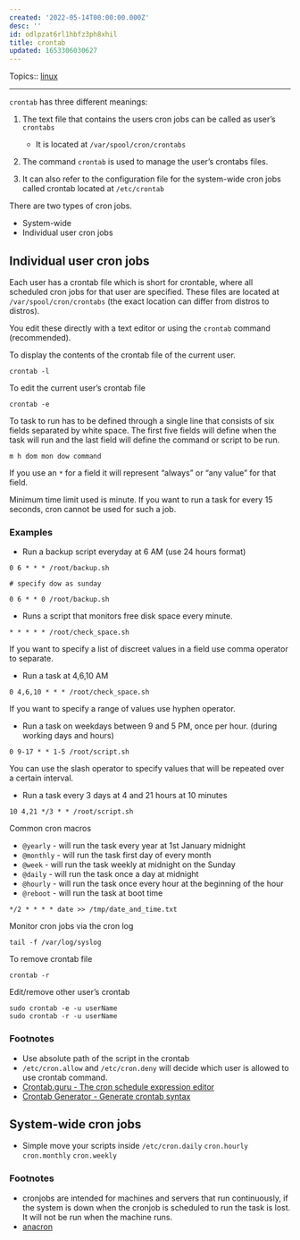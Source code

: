 ```yaml
---
created: '2022-05-14T00:00:00.000Z'
desc: ''
id: odlpzat6rl1hbfz3ph8xhil
title: crontab
updated: 1653306030627
---
```

   
Topics::  [linux](../topics/linux.md)   
   
   
---   
   
`crontab` has three different meanings:   
   
1. The text file that contains the users cron jobs can be called as user’s `crontabs`   
   
   - It is located at `/var/spool/cron/crontabs`   
2. The command `crontab` is used to manage the user’s crontabs files.   
3. It can also refer to the configuration file for the system-wide cron jobs called crontab located at `/etc/crontab`   
   
There are two types of cron jobs.   
   
   
- System-wide   
- Individual user cron jobs   
   
## Individual user cron jobs   
   
Each user has a crontab file which is short for crontable, where all scheduled cron jobs for that user are specified. These files are located at `/var/spool/cron/crontabs` (the exact location can differ from distros to distros).   
   
You edit these directly with a text editor or using the `crontab` command (recommended).   
   
To display the contents of the crontab file of the current user.   
   
```
crontab -l
```
   
   
To edit the current user’s crontab file   
   
```
crontab -e
```
   
   
To task to run has to be defined through a single line that consists of six fields separated by white space. The first five fields will define when the task will run and the last field will define the command or script to be run.   
   
```
m h dom mon dow command
```
   
   
If you use an `*` for a field it will represent “always” or “any value” for that field.   
   
Minimum time limit used is minute. If you want to run a task for every 15 seconds, cron cannot be used for such a job.   
   
### Examples   
   
   
- Run a backup script everyday at 6 AM (use 24 hours format)   
   
```
0 6 * * * /root/backup.sh

# specify dow as sunday

0 6 * * 0 /root/backup.sh
```
   
   
   
- Runs a script that monitors free disk space every minute.   
   
```
* * * * * /root/check_space.sh
```
   
   
If you want to specify a list of discreet values in a field use comma operator to separate.   
   
   
- Run a task at 4,6,10 AM   
   
```
0 4,6,10 * * * /root/check_space.sh
```
   
   
If you want to specify a range of values use hyphen operator.   
   
   
- Run a task on weekdays between 9 and 5 PM, once per hour. (during working days and hours)   
   
```
0 9-17 * * 1-5 /root/script.sh
```
   
   
You can use the slash operator to specify values that will be repeated over a certain interval.   
   
   
- Run a task every 3 days at 4 and 21 hours at 10 minutes   
   
```
10 4,21 */3 * * /root/script.sh
```
   
   
Common cron macros   
   
   
- `@yearly` - will run the task every year at 1st January midnight   
- `@monthly` - will run the task first day of every month   
- `@week` - will run the task weekly at midnight on the Sunday   
- `@daily` - will run the task once a day at midnight   
- `@hourly` - will run the task once every hour at the beginning of the hour   
- `@reboot` - will run the task at boot time   
   
```
*/2 * * * * date >> /tmp/date_and_time.txt
```
   
   
Monitor cron jobs via the cron log   
   
```
tail -f /var/log/syslog
```
   
   
To remove crontab file   
   
```
crontab -r
```
   
   
Edit/remove other user’s crontab   
   
```
sudo crontab -e -u userName
sudo crontab -r -u userName
```
   
   
### Footnotes   
   
   
- Use absolute path of the script in the crontab   
- `/etc/cron.allow` and `/etc/cron.deny` will decide which user is allowed to use crontab command.   
- [Crontab.guru - The cron schedule expression editor](https://crontab.guru/)   
- [Crontab Generator - Generate crontab syntax](https://crontab-generator.org/)   
   
## System-wide cron jobs   
   
   
- Simple move your scripts inside `/etc/cron.daily` `cron.hourly` `cron.monthly` `cron.weekly`   
   
### Footnotes   
   
   
- cronjobs are intended for machines and servers that run continuously, if the system is down when the cronjob is scheduled to run the task is lost. It will not be run when the machine runs.   
- [anacron](../devlog/anacron.md)